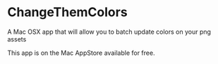 # ChangeThemColors

A Mac OSX app that will allow you to batch update colors on your png assets

This app is on the Mac AppStore available for free.
